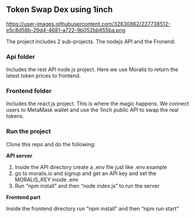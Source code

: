 ## Token Swap Dex using 1inch

https://user-images.githubusercontent.com/32630862/227738512-e5c8d58b-29d4-4681-a722-9b052bb655ba.png

The project includes 2 sub-projects. The nodejs API and the Fronend.

### Api folder

Includes the rest API node.js project. Here we use Moralis to return the latest token prices to frontend.

### Frontend folder

Includes the react.js project. This is where the magic happens. We connect users to MetaMask wallet and use the 1inch public API to swap the real tokens.

### Run the project

Clone this repo and do the following:

**API server**

1.  Inside the API directory create a .env file just like .env.example 
2.  go to moralis.io and signup and get an API key and set the MORALIS\_KEY inside .env
3.  Run “npm install” and then “node index.js” to run the server

**Frontend part**

Inside the frontend directory run “npm install” and then “npm run start”
